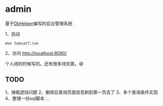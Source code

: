 # admin

基于[DbHelper](https://github.com/deng-hb/dbhelper?utm_source=denghb.com)编写的后台管理系统


1、启动
```
mvn tomcat7:run
```
2、访问 [http://localhost:9090/](http://localhost:9090/)


个人闲的时候写的。还有很多待完善。😄

## TODO
1、弹框遮挡问题
2、删除后查询页面信息刷到第一页去了
3、多个查询条件实现
4、整理一份sql脚本
...





